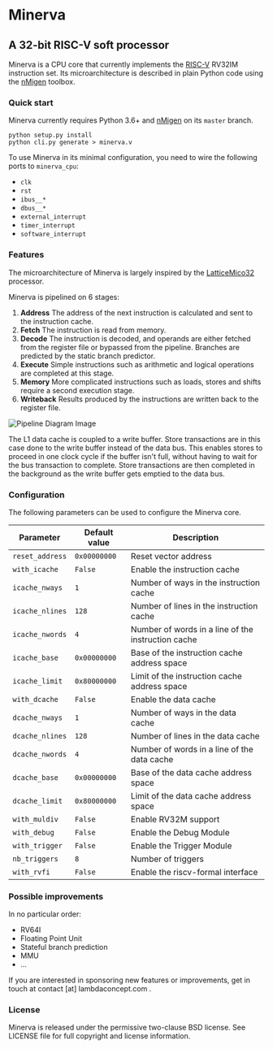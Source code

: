 # Minerva

## A 32-bit RISC-V soft processor

Minerva is a CPU core that currently implements the [RISC-V][1] RV32IM instruction set. Its microarchitecture is described in plain Python code using the [nMigen][2] toolbox.

### Quick start

Minerva currently requires Python 3.6+ and [nMigen][2] on its `master` branch.

    python setup.py install
    python cli.py generate > minerva.v

To use Minerva in its minimal configuration, you need to wire the following ports to `minerva_cpu`:

* `clk`
* `rst`
* `ibus__*`
* `dbus__*`
* `external_interrupt`
* `timer_interrupt`
* `software_interrupt`

### Features

The microarchitecture of Minerva is largely inspired by the [LatticeMico32][3] processor.

Minerva is pipelined on 6 stages:

1. **Address**
   The address of the next instruction is calculated and sent to the instruction cache.
2. **Fetch**
   The instruction is read from memory.
3. **Decode**
   The instruction is decoded, and operands are either fetched from the register file or bypassed from the pipeline. Branches are predicted by the static branch predictor.
4. **Execute**
   Simple instructions such as arithmetic and logical operations are completed at this stage.
5. **Memory**
   More complicated instructions such as loads, stores and shifts require a second execution stage.
6. **Writeback**
   Results produced by the instructions are written back to the register file.

![Pipeline Diagram Image](https://docs.google.com/drawings/d/e/2PACX-1vTMkQc8ZJoiJ2AOeFGMkK0QTNx1hSG5wDrG5seLdJ3i61E4ag7wH7VFey44qhvuXotvOKxOw-mFS-VE/pub?w=850&h=761)

The L1 data cache is coupled to a write buffer. Store transactions are in this case done to the write buffer instead of the data bus. This enables stores to proceed in one clock cycle if the buffer isn't full, without having to wait for the bus transaction to complete. Store transactions are then completed in the background as the write buffer gets emptied to the data bus.

### Configuration

The following parameters can be used to configure the Minerva core.

| Parameter         | Default value  | Description                                        |
| ----------------- | -------------- | -------------------------------------------------- |
| `reset_address`   | `0x00000000`   | Reset vector address                               |
| `with_icache`     | `False`        | Enable the instruction cache                       |
| `icache_nways`    | `1`            | Number of ways in the instruction cache            |
| `icache_nlines`   | `128`          | Number of lines in the instruction cache           |
| `icache_nwords`   | `4`            | Number of words in a line of the instruction cache |
| `icache_base`     | `0x00000000`   | Base of the instruction cache address space        |
| `icache_limit`    | `0x80000000`   | Limit of the instruction cache address space       |
| `with_dcache`     | `False`        | Enable the data cache                              |
| `dcache_nways`    | `1`            | Number of ways in the data cache                   |
| `dcache_nlines`   | `128`          | Number of lines in the data cache                  |
| `dcache_nwords`   | `4`            | Number of words in a line of the data cache        |
| `dcache_base`     | `0x00000000`   | Base of the data cache address space               |
| `dcache_limit`    | `0x80000000`   | Limit of the data cache address space              |
| `with_muldiv`     | `False`        | Enable RV32M support                               |
| `with_debug`      | `False`        | Enable the Debug Module                            |
| `with_trigger`    | `False`        | Enable the Trigger Module                          |
| `nb_triggers`     | `8`            | Number of triggers                                 |
| `with_rvfi`       | `False`        | Enable the riscv-formal interface                  |

### Possible improvements

In no particular order:

* RV64I
* Floating Point Unit
* Stateful branch prediction
* MMU
* ...

If you are interested in sponsoring new features or improvements, get in touch at contact [at] lambdaconcept.com .

### License

Minerva is released under the permissive two-clause BSD license.
See LICENSE file for full copyright and license information.

[1]: https://riscv.org/specifications/
[2]: https://github.com/m-labs/nmigen/
[3]: https://github.com/m-labs/lm32/
